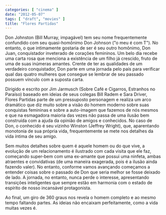 ```yaml
---
categories: [ "cinema" ]
date: "2012-05-07"
tags: [ "draft", "movies" ]
title: "Flores Partidas"
---
```

Don Johnston (Bill Murray, impagável) tem seu nome frequentemente
confundido com seu quasi-homônimo Don Johnson ("o meu é com T"). No
entanto, o que intimamente gostaria de ser é seu outro homônimo,
Don Juan, conquistador inveterado de corações femininos. Um belo dia
recebe uma carta rosa que menciona a existência de um filho já crescido,
fruto de uma de suas inúmeras amantes. Crente de ter as qualidades de
um verdadeiro conquistador, Don parte em uma jornada pelo país para
verificar qual das quatro mulheres que consegue se lembrar de seu passado
possuem vínculo com a suposta carta.

Dirigido e escrito por Jim Jarmusch (Sobre Café e Cigarros, Estranhos
no Paraíso) baseado em ideias de seus colegas Bill Radem e Sara Driver,
Flores Partidas parte de um pressuposto personagem e realiza um arco
dramático que diz muito sobre a visão do homem moderno sobre suas
conquistas femininas e sobre a auto-imagem que fazemos de nós mesmos
e que na esmagadora maioria das vezes não passa de uma ilusão bem
construída com a ajuda da opinião de amigos e conhecidos. No caso de
Don, o conhecido é seu vizinho Winston (Jeffrey Wright), que, aparentando
monotonia de sua própria vida, frequentemente se mete nos detalhes da
vida íntima de seu amigo.

Sem muitos detalhes sobre quem é aquele homem ou do que vive, a
evolução de um relacionamento é ilustrado com cada visita que ele
faz, começando super-bem com uma ex-amante que possui uma ninfeta,
ambas atraentes e convidativas (de uma maneira exagerada, pois é a
ilusão ainda fazendo valer). No entanto, conforme vamos avançando
começamos a entender coisas sobre o passado de Don que seria melhor se
fosse deixado de lado. A jornada, no entanto, nunca perde o interesse,
apresentando transições inteligentes que sempre estão em harmonia
com o estado de espírito de nosso incansável protagonista.

Ao final, um giro de 360 graus nos revela o homem completo e ao mesmo
tempo faltando partes. As ideias não encaixam perfeitamente, como a
vida muitas vezes é.

